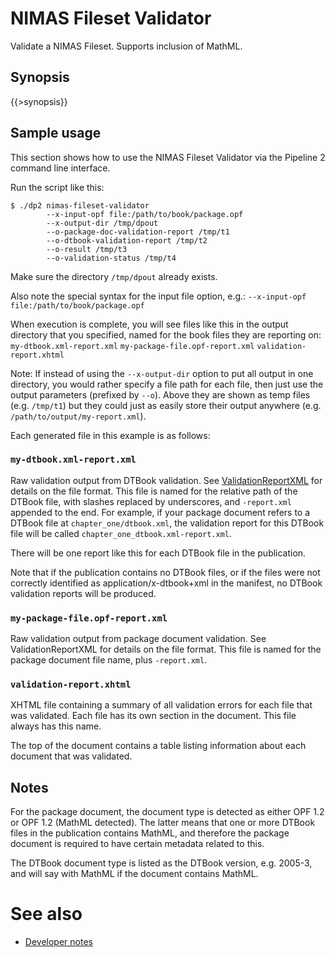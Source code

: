 <link rev="dp2:doc" href="src/main/resources/xml/nimas-fileset-validator.xpl"/>
<link rel="rdf:type" href="http://www.daisy.org/ns/pipeline/userdoc"/>
<meta property="dc:title" content="NIMAS Fileset Validator"/>

<!-- 
summary: NIMAS fileset validator module summary
-->

# NIMAS Fileset Validator

Validate a NIMAS Fileset. Supports inclusion of MathML.

## Synopsis

{{>synopsis}}

## Sample usage

This section shows how to use the NIMAS Fileset Validator via the Pipeline 2 command line interface.

Run the script like this: 
    
    $ ./dp2 nimas-fileset-validator
            --x-input-opf file:/path/to/book/package.opf
            --x-output-dir /tmp/dpout
            --o-package-doc-validation-report /tmp/t1
            --o-dtbook-validation-report /tmp/t2
            --o-result /tmp/t3
            --o-validation-status /tmp/t4

Make sure the directory `/tmp/dpout` already exists.

Also note the special syntax for the input file option, e.g.: `--x-input-opf file:/path/to/book/package.opf`

When execution is complete, you will see files like this in the output directory that you specified, named for the book files they are reporting on: `my-dtbook.xml-report.xml` `my-package-file.opf-report.xml` `validation-report.xhtml`

Note: If instead of using the `--x-output-dir` option to put all output in one directory, you would rather specify a file path for each file, then just use the output parameters (prefixed by `--o`). Above they are shown as temp files (e.g. `/tmp/t1`) but they could just as easily store their output anywhere (e.g. `/path/to/output/my-report.xml`).

Each generated file in this example is as follows:

### `my-dtbook.xml-report.xml`

Raw validation output from DTBook validation. See [ValidationReportXML](http://daisy.github.io/pipeline/wiki/ValidationReportXML) for details on the file format. This file is named for the relative path of the DTBook file, with slashes replaced by underscores, and `-report.xml` appended to the end. For example, if your package document refers to a DTBook file at `chapter_one/dtbook.xml`, the validation report for this DTBook file will be called `chapter_one_dtbook.xml-report.xml`.

There will be one report like this for each DTBook file in the publication.

Note that if the publication contains no DTBook files, or if the files were not correctly identified as application/x-dtbook+xml in the manifest, no DTBook validation reports will be produced.

### `my-package-file.opf-report.xml`

Raw validation output from package document validation. See ValidationReportXML for details on the file format. This file is named for the package document file name, plus `-report.xml`.

### `validation-report.xhtml`

XHTML file containing a summary of all validation errors for each file that was validated. Each file has its own section in the document. This file always has this name.

The top of the document contains a table listing information about each document that was validated.

## Notes

For the package document, the document type is detected as either OPF 1.2 or OPF 1.2 (MathML detected). The latter means that one or more DTBook files in the publication contains MathML, and therefore the package document is required to have certain metadata related to this.

The DTBook document type is listed as the DTBook version, e.g. 2005-3, and will say with MathML if the document contains MathML.

# See also

* [Developer notes](doc/dev-notes.md)

